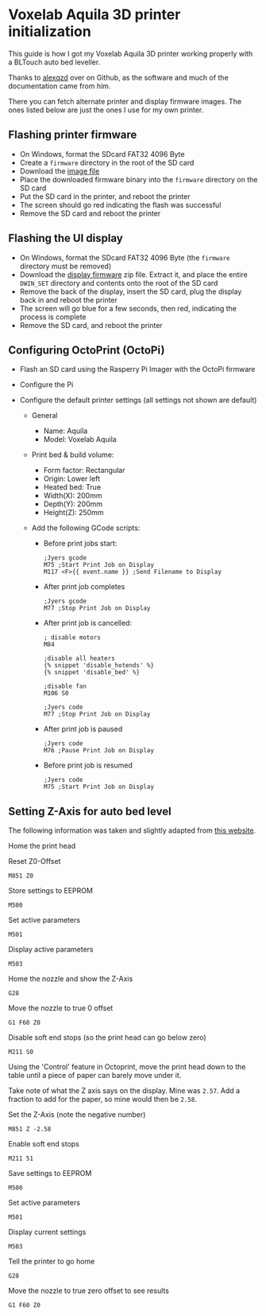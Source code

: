 # Voxelab Aquila 3D printer initialization

This guide is how I got my Voxelab Aquila 3D printer working properly with a BLTouch auto bed leveller.

Thanks to [alexqzd](https://github.com/alexqzd/Marlin) over on Github, as the software and much of the documentation came from him.

There you can fetch alternate printer and display firmware images. The ones listed below are just the ones I use for my own printer.

## Flashing printer firmware

- On Windows, format the SDcard FAT32 4096 Byte
- Create a `firmware` directory in the root of the SD card
- Download the [image file](https://github.com/stevieb9/voxelab-aquila/raw/main/firmware/printer/BLTouch-4x4-G32.bin)
- Place the downloaded firmware binary into the `firmware` directory on the SD card
- Put the SD card in the printer, and reboot the printer
- The screen should go red indicating the flash was successful
- Remove the SD card and reboot the printer

## Flashing the UI display

- On Windows, format the SDcard FAT32 4096 Byte (the `firmware` directory must be removed)
- Download the [display firmware](https://github.com/stevieb9/voxelab-aquila/raw/main/firmware/display/DWIN_SET.zip)
zip file. Extract it, and place the entire `DWIN_SET` directory and contents onto the root of the SD card
- Remove the back of the display, insert the SD card, plug the display back in and reboot the printer
- The screen will go blue for a few seconds, then red, indicating the process is complete
- Remove the SD card, and reboot the printer

## Configuring OctoPrint (OctoPi)

- Flash an SD card using the Rasperry Pi Imager with the OctoPi firmware

- Configure the Pi

- Configure the default printer settings (all settings not shown are default)

    - General 
      - Name: Aquila
      - Model: Voxelab Aquila
  - Print bed & build volume:
    - Form factor: Rectangular
    - Origin: Lower left
    - Heated bed: True
    - Width(X): 200mm
    - Depth(Y): 200mm
    - Height(Z): 250mm
  - Add the following GCode scripts:

    - Before print jobs start:

          ;Jyers gcode
          M75 ;Start Print Job on Display
          M117 <F>{{ event.name }} ;Send Filename to Display

    - After print job completes

          ;Jyers gcode
          M77 ;Stop Print Job on Display

    - After print job is cancelled:

          ; disable motors
          M84

          ;disable all heaters
          {% snippet 'disable_hotends' %}
          {% snippet 'disable_bed' %}

          ;disable fan
          M106 S0

          ;Jyers code
          M77 ;Stop Print Job on Display

    - After print job is paused

          ;Jyers code
          M76 ;Pause Print Job on Display

    - Before print job is resumed

          ;Jyers code
          M75 ;Start Print Job on Display

## Setting Z-Axis for auto bed level

The following information was taken and slightly adapted from
[this website](https://www.webcarpenter.com/blog/162-3D-Print---How-to-calibrate-Z-offset-with-a-BLTouch-bed-leveling-probe-sensor).

Home the print head
 
Reset Z0-Offset
 
    M851 Z0

Store settings to EEPROM

    M500

Set active parameters

    M501

Display active parameters

    M503

Home the nozzle and show the Z-Axis

    G28

Move the nozzle to true 0 offset

    G1 F60 Z0

Disable soft end stops (so the print head can go below zero)

    M211 S0

Using the 'Control' feature in Octoprint, move the print head down to the table
until a piece of paper can barely move under it.

Take note of what the Z axis says on the display. Mine was `2.57`. Add a
fraction to add for the paper, so mine would then be `2.58`.

Set the Z-Axis (note the negative number)

    M851 Z -2.58

Enable soft end stops

    M211 51

Save settings to EEPROM

    M500

Set active parameters

    M501

Display current settings

    M503

Tell the printer to go home

    G28

Move the nozzle to true zero offset to see results

    G1 F60 Z0


